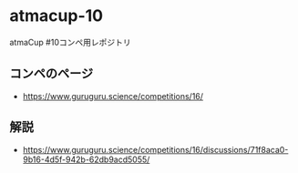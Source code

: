# atmacup-10

atmaCup #10コンペ用レポジトリ

## コンペのページ
- https://www.guruguru.science/competitions/16/

## 解説
- https://www.guruguru.science/competitions/16/discussions/71f8aca0-9b16-4d5f-942b-62db9acd5055/
